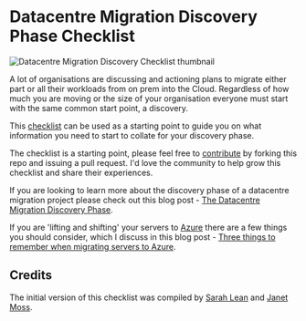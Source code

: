 # Datacentre Migration Discovery Phase Checklist

![Datacentre Migration Discovery Checklist thumbnail](/media/checklist.jpg)

A lot of organisations are discussing and actioning plans to migrate either part or all their workloads from on prem into the Cloud.  Regardless of how much you are moving or the size of your organisation everyone must start with the same common start point, a discovery.

This [checklist](checklist.md) can be used as a starting point to guide you on what information you need to start to collate for your discovery phase.

The checklist is a starting point, please feel free to [contribute](contributing.md) by forking this repo and issuing a pull request. I'd love the community to help grow this checklist and share their experiences.

If you are looking to learn more about the discovery phase of a datacentre migration project please check out this blog post - [The Datacentre Migration Discovery Phase](https://techcommunity.microsoft.com/t5/itops-talk-blog/the-datacentre-migration-discovery-phrase/ba-p/1327567?WT.mc_id=modops-0000-salean).

If you are 'lifting and shifting' your servers to [Azure](https://azure.microsoft.com/free/?WT.mc_id=modops-0000-salean) there are a few things you should consider, which I discuss in this blog post - [Three things to remember when migrating servers to Azure](https://techcommunity.microsoft.com/t5/itops-talk-blog/three-things-to-remember-when-migrating-servers-to-azure/ba-p/1305901?WT.mc_id=modops-0000-salean).

## Credits

The initial version of this checklist was compiled by [Sarah Lean](http://uk.linkedin.com/in/sazlean) and [Janet Moss](https://www.linkedin.com/in/janet-moss-41737720).
